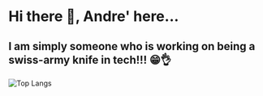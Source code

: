 # Hi there 👋,  Andre' here...

## I am simply someone who is working on being a swiss-army knife in tech!!! 😁👌


 <!-- [![Top Langs](https://github-readme-stats-red-kappa-82.vercel.app/api/top-langs/?username=andre-east&theme=github_dark_dimmed&langs_count=8)](https://github.com/andre-east/github-readme-stats)  -->

<!-- ![Top Langs](https://github-readme-stats-red-kappa-82.vercel.app/api/top-langs/?username=andre-east&hide_progress=true&theme=github_dark_dimmed&langs_count=8) -->

![Top Langs](https://github-readme-stats-red-kappa-82.vercel.app/api/top-langs/?username=andre-east&layout=compact&theme=transparent&size_weight=0.5&count_weight=0.5)